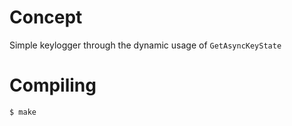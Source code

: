 # Concept

Simple keylogger through the dynamic usage of `GetAsyncKeyState` 

# Compiling

```bash
$ make
```